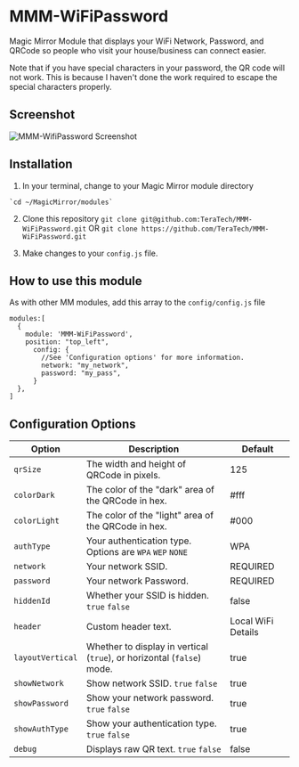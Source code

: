 # MMM-WiFiPassword
Magic Mirror Module that displays your WiFi Network, Password, and QRCode so people who visit your house/business can connect easier. 

Note that if you have special characters in your password, the QR code will not work.  This is because I haven't done the work required to escape the special characters properly. 

## Screenshot

![MMM-WifiPassword Screenshot](https://raw.githubusercontent.com/TeraTech/MMM-WiFiPassword/master/mm.png)


## Installation
  1. In your terminal, change to your Magic Mirror module directory

    `cd ~/MagicMirror/modules`
  
  2. Clone this repository `git clone git@github.com:TeraTech/MMM-WiFiPassword.git` OR `git clone https://github.com/TeraTech/MMM-WiFiPassword.git`
  
  3. Make changes to your `config.js` file.  
  
## How to use this module
As with other MM modules, add this array to the `config/config.js` file

``` 
modules:[
  {
    module: 'MMM-WiFiPassword',
    position: "top_left",
      config: {
        //See 'Configuration options' for more information.
        network: "my_network", 
        password: "my_pass",
      }
  },
]
```
## Configuration Options 

| Option | Description | Default |
| ------------- | ------------- | ------------- |
| `qrSize`  | The width and height of QRCode in pixels. | 125 |
| `colorDark`  | The color of the "dark" area of the QRCode in hex. | #fff |
| `colorLight`  | The color of the "light" area of the QRCode in hex. | #000 |
| `authType`  | Your authentication type. Options are `WPA` `WEP` `NONE` | WPA |
| `network`  | Your network SSID. | REQUIRED |
| `password`  | Your network Password. | REQUIRED |
| `hiddenId`  | Whether your SSID is hidden. `true` `false` | false |
| `header`  | Custom header text.  | Local WiFi Details | 
| `layoutVertical`  | Whether to display in vertical (`true`), or horizontal (`false`) mode.  | true |
| `showNetwork`  | Show network SSID. `true` `false`| true |
| `showPassword`  | Show your network password. `true` `false` | true |
| `showAuthType`  | Show your authentication type. `true` `false` | true |
| `debug`  | Displays raw QR text. `true` `false` | false |

